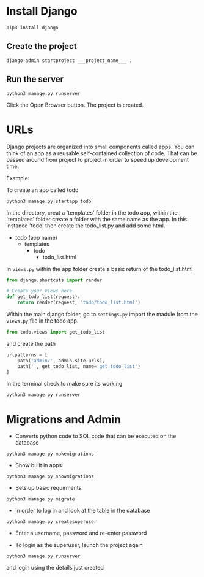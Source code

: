 # Install Django

```
pip3 install django
```

## Create the project
```
django-admin startproject ___project_name___ .
```

## Run the server
```
python3 manage.py runserver
```
Click the Open Browser button. The project is created.


# URLs

Django projects are organized into small components called apps.
You can think of an app as a reusable self-contained collection of code.
That can be passed around from project to project in order to speed up development time.

Example:

To create an app called todo
```
python3 manage.py startapp todo
```

In the directory, creat a 'templates' folder in the todo app, within the 'templates' folder create a folder with the same name as the app. In this instance 'todo' then create the todo_list.py and add some html.

* todo (app name)
    * templates
        * todo
            * todo_list.html

In ```views.py``` within the app folder create a basic return of the todo_list.html

```py
from django.shortcuts import render

# Create your views here.
def get_todo_list(request):
    return render(request, 'todo/todo_list.html')
```

Within the main django folder, go to ```settings.py``` import the madule from the ```views.py```  file in the todo app.

```py
from todo.views import get_todo_list
```

and create the path
```py
urlpatterns = [
    path('admin/', admin.site.urls),
    path('', get_todo_list, name='get_todo_list')
]
```

In the terminal check to make sure its working
```
python3 manage.py runserver
```

# Migrations and Admin

* Converts python code to SQL code that can be executed on the database
```
python3 manage.py makemigrations
```

* Show built in apps
```
python3 manage.py showmigrations
```

* Sets up basic requirments
```
python3 manage.py migrate
```

* In order to log in and look at the table in the database
```
python3 manage.py createsuperuser
```

* Enter a username, password and re-enter password

* To login as the superuser, launch the project again
```
python3 manage.py runserver
```
and login using the details just created